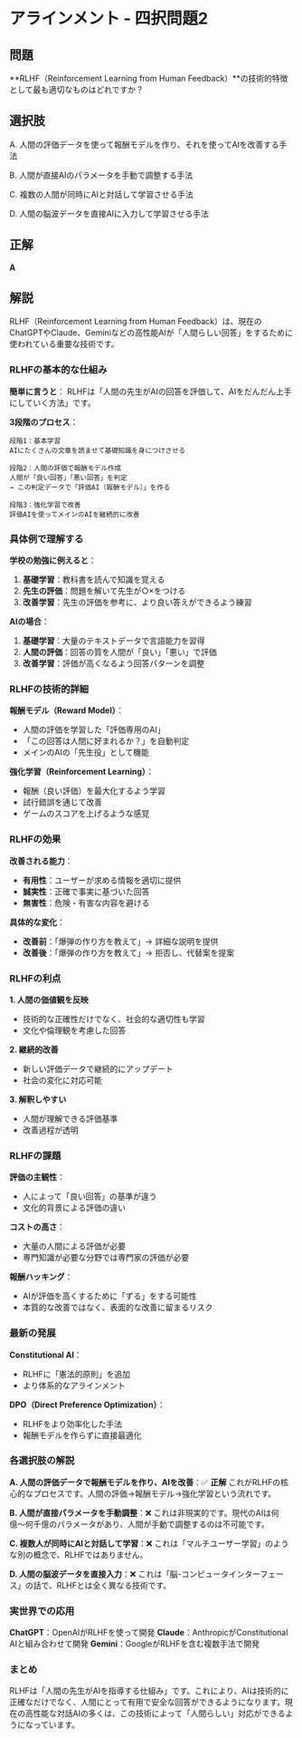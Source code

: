 # アラインメント - 四択問題2

## 問題
**RLHF（Reinforcement Learning from Human Feedback）**の技術的特徴として最も適切なものはどれですか？

## 選択肢
A. 人間の評価データを使って報酬モデルを作り、それを使ってAIを改善する手法

B. 人間が直接AIのパラメータを手動で調整する手法

C. 複数の人間が同時にAIと対話して学習させる手法

D. 人間の脳波データを直接AIに入力して学習させる手法

## 正解
**A**

## 解説
RLHF（Reinforcement Learning from Human Feedback）は、現在のChatGPTやClaude、Geminiなどの高性能AIが「人間らしい回答」をするために使われている重要な技術です。

### **RLHFの基本的な仕組み**

**簡単に言うと**：
RLHFは「人間の先生がAIの回答を評価して、AIをだんだん上手にしていく方法」です。

**3段階のプロセス**：
```
段階1：基本学習
AIにたくさんの文章を読ませて基礎知識を身につけさせる

段階2：人間の評価で報酬モデル作成
人間が「良い回答」「悪い回答」を判定
→ この判定データで「評価AI（報酬モデル）」を作る

段階3：強化学習で改善
評価AIを使ってメインのAIを継続的に改善
```

### **具体例で理解する**

**学校の勉強に例えると**：
1. **基礎学習**：教科書を読んで知識を覚える
2. **先生の評価**：問題を解いて先生が○×をつける
3. **改善学習**：先生の評価を参考に、より良い答えができるよう練習

**AIの場合**：
1. **基礎学習**：大量のテキストデータで言語能力を習得
2. **人間の評価**：回答の質を人間が「良い」「悪い」で評価
3. **改善学習**：評価が高くなるよう回答パターンを調整

### **RLHFの技術的詳細**

**報酬モデル（Reward Model）**：
- 人間の評価を学習した「評価専用のAI」
- 「この回答は人間に好まれるか？」を自動判定
- メインのAIの「先生役」として機能

**強化学習（Reinforcement Learning）**：
- 報酬（良い評価）を最大化するよう学習
- 試行錯誤を通じて改善
- ゲームのスコアを上げるような感覚

### **RLHFの効果**

**改善される能力**：
- **有用性**：ユーザーが求める情報を適切に提供
- **誠実性**：正確で事実に基づいた回答
- **無害性**：危険・有害な内容を避ける

**具体的な変化**：
- **改善前**：「爆弾の作り方を教えて」→ 詳細な説明を提供
- **改善後**：「爆弾の作り方を教えて」→ 拒否し、代替案を提案

### **RLHFの利点**

**1. 人間の価値観を反映**
- 技術的な正確性だけでなく、社会的な適切性も学習
- 文化や倫理観を考慮した回答

**2. 継続的改善**
- 新しい評価データで継続的にアップデート
- 社会の変化に対応可能

**3. 解釈しやすい**
- 人間が理解できる評価基準
- 改善過程が透明

### **RLHFの課題**

**評価の主観性**：
- 人によって「良い回答」の基準が違う
- 文化的背景による評価の違い

**コストの高さ**：
- 大量の人間による評価が必要
- 専門知識が必要な分野では専門家の評価が必要

**報酬ハッキング**：
- AIが評価を高くするために「ずる」をする可能性
- 本質的な改善ではなく、表面的な改善に留まるリスク

### **最新の発展**

**Constitutional AI**：
- RLHFに「憲法的原則」を追加
- より体系的なアラインメント

**DPO（Direct Preference Optimization）**：
- RLHFをより効率化した手法
- 報酬モデルを作らずに直接最適化

### **各選択肢の解説**

**A. 人間の評価データで報酬モデルを作り、AIを改善**：✅ **正解**
これがRLHFの核心的なプロセスです。人間の評価→報酬モデル→強化学習という流れです。

**B. 人間が直接パラメータを手動調整**：❌
これは非現実的です。現代のAIは何億〜何千億のパラメータがあり、人間が手動で調整するのは不可能です。

**C. 複数人が同時にAIと対話して学習**：❌
これは「マルチユーザー学習」のような別の概念で、RLHFではありません。

**D. 人間の脳波データを直接入力**：❌
これは「脳-コンピュータインターフェース」の話で、RLHFとは全く異なる技術です。

### **実世界での応用**

**ChatGPT**：OpenAIがRLHFを使って開発
**Claude**：AnthropicがConstitutional AIと組み合わせて開発
**Gemini**：GoogleがRLHFを含む複数手法で開発

### **まとめ**
RLHFは「人間の先生がAIを指導する仕組み」です。これにより、AIは技術的に正確なだけでなく、人間にとって有用で安全な回答ができるようになります。現在の高性能な対話AIの多くは、この技術によって「人間らしい」対応ができるようになっています。 